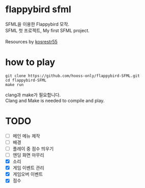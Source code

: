 # flappybird sfml
SFML을 이용한 Flappybird 모작.<br>
SFML 첫 프로젝트, My first SFML project.<br>
<br>
Resources by [kosrestr55](https://kosresetr55.itch.io/flappy-bird-assets-by-kosresetr55)

# how to play
```
git clone https://github.com/hooss-only/flappybird-SFML.git
cd flappybird-SFML
make run
```
clang과 make가 필요합니다.<br>
Clang and Make is needed to compile and play.

# TODO
- [ ] 메인 메뉴 제작
- [ ] 배경
- [ ] 플레이 중 점수 띄우기
- [ ] 엔딩 화면 마무리
- [X] 소리
- [X] 게임 이벤트 관리
- [X] 게임오버 이벤트
- [X] 점수
